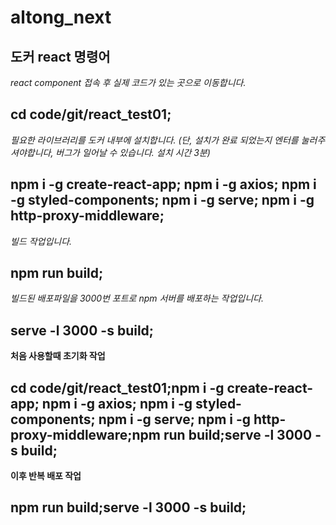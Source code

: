 altong_next
===========


도커 react 명령어
-----------------

*react component 접속 후 실제 코드가 있는 곳으로 이동합니다.*
## cd code/git/react_test01;

*필요한 라이브러리를 도커 내부에 설치합니다. (단, 설치가 완료 되었는지 엔터를 눌러주셔야합니다, 버그가 일어날 수 있습니다. 설치 시간 3분)*
## npm i -g create-react-app; npm i -g axios; npm i -g styled-components; npm i -g serve; npm i -g http-proxy-middleware;

*빌드 작업입니다.*
## npm run build;

*빌드된 배포파일을 3000번 포트로 npm 서버를 배포하는 작업입니다.*
## serve -l 3000 -s build;


**처음 사용할때 초기화 작업**
## cd code/git/react_test01;npm i -g create-react-app; npm i -g axios; npm i -g styled-components; npm i -g serve; npm i -g http-proxy-middleware;npm run build;serve -l 3000 -s build;

**이후 반복 배포 작업**
## npm run build;serve -l 3000 -s build;
